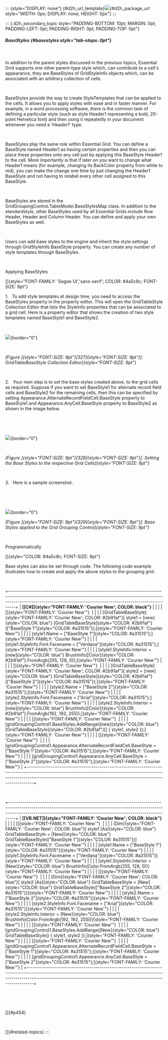 ::: {style="DISPLAY: none"}
[](ms-xhelp:///?Id=d2h_url_template){#d2h_url_template}![](!package_url!){#d2h_package_url style="WIDTH: 0px; DISPLAY: none; HEIGHT: 0px"}
:::

::: {.d2h_secondary_topic style="PADDING-BOTTOM: 10pt; MARGIN: 0pt; PADDING-LEFT: 0pt; PADDING-RIGHT: 0pt; PADDING-TOP: 0pt"}
##### BaseStyles {#basestyles style="tab-stops: 0pt"}

 

In addition to the parent styles discussed in the previous topics, Essential Grid supports one other parent-type style which, can contribute to a cell\'s appearance, they are BaseStyles of GridStyleInfo objects which, can be associated with an arbitrary collection of cells.

 

BaseStyles provide the way to create StyleTemplates that can be applied to the cells. It allows you to apply styles with ease and in faster manner. For example, in a word processing software, there is the common task of defining a particular style (such as style Header1 representing a bold, 20-point Helvetica font) and then using it repeatedly in your document whenever you need a \'Header1\' type.

 

BaseStyles play the same role within Essential Grid. You can define a BaseStyle named Header1 as having certain properties and then you can place these properties onto any cell just by applying this BaseStyle Header1 to the cell. More importantly is that if later on you want to change what Header1 means (for example, changing its BackColor property from white to red), you can make the change one time by just changing the Header1 BaseStyle and not having to relabel every other cell assigned to this BaseStyle.

 

BaseStyles are stored in the GridGroupingControl.TableModel.BaseStylesMap class. In addition to the standardstyle, other BaseStyles used by all Essential Grids include Row Header, Header and Column Header. You can define and apply your own BaseStyles as well.

 

Users can add base styles to the engine and inherit the style settings through GridStyleInfo.BaseStyle property. You can create any number of style templates through BaseStyles.

 

Applying BaseStyles

[]{style="FONT-FAMILY: 'Segoe UI','sans-serif'; COLOR: #4a5c8c; FONT-SIZE: 9pt"} 

1.   To add style templates at design time, you need to access the BaseStyles property in the property editor. This will open the GridTableStyle Collection Editor that lists the StyleInfo properties that can be associated to a grid cell. Here is a property editor that shows the creation of two style templates named BaseStyle1 and BaseStyle2.

 

![](ImagesExt/image91_385.png){border="0"}

 

*[Figure ]{style="FONT-SIZE: 9pt"}[327]{style="FONT-SIZE: 9pt"}[: GridTableBaseStyle Collection Editor]{style="FONT-SIZE: 9pt"}*

 

2.   Your next step is to set the base styles created above, to the grid cells as required. Suppose if you want to set BaseStyle1 for alternate record field cells and BaseStyle2 for the remaining cells, then this can be specified by setting Appearance.AlternateRecordFieldCell.BaseStyle property to BaseStyle1 and Appearance.AnyCell.BaseStyle property to BaseStyle2 as shown in the image below.

 

 

![](ImagesExt/image91_386.png){border="0"}

 

*[Figure ]{style="FONT-SIZE: 9pt"}[328]{style="FONT-SIZE: 9pt"}[: Setting the Base Styles to the respective Grid Cells]{style="FONT-SIZE: 9pt"}*

 

3.   Here is a sample screenshot.

 

 

![](ImagesExt/image91_387.png){border="0"}

*[Figure ]{style="FONT-SIZE: 9pt"}[329]{style="FONT-SIZE: 9pt"}[: Base Styles applied to the Grid Grouping Control]{style="FONT-SIZE: 9pt"}*

 

Programmatically

[]{style="COLOR: #4a5c8c; FONT-SIZE: 9pt"} 

Base styles can also be set through code. The following code example illustrates how to create and apply the above styles to the grouping grid.

 

+---------------------------------------------------------------------------------------------------------------------------------------------------------------------------------------------------------------------------------------------+
| **[\[C#\]]{style="FONT-FAMILY: 'Courier New'; COLOR: black"}**                                                                                                                                                                              |
|                                                                                                                                                                                                                                             |
| []{style="FONT-FAMILY: 'Courier New'"}                                                                                                                                                                                                      |
|                                                                                                                                                                                                                                             |
| [GridTableBaseStyle]{style="FONT-FAMILY: 'Courier New'; COLOR: #2b91af"}[ style1 = [new]{style="COLOR: blue"} [GridTableBaseStyle]{style="COLOR: #2b91af"}([\"BaseStyle 1\"]{style="COLOR: #a31515"});]{style="FONT-FAMILY: 'Courier New'"} |
|                                                                                                                                                                                                                                             |
| [style1.Name = [\"BaseStyle 1\"]{style="COLOR: #a31515"};]{style="FONT-FAMILY: 'Courier New'"}                                                                                                                                              |
|                                                                                                                                                                                                                                             |
| [style1.StyleInfo.Font.Facename = [\"Verdana\"]{style="COLOR: #a31515"};]{style="FONT-FAMILY: 'Courier New'"}                                                                                                                               |
|                                                                                                                                                                                                                                             |
| [style1.StyleInfo.Interior = [new]{style="COLOR: blue"} BrushInfo([Color]{style="COLOR: #2b91af"}.FromArgb(255, 128, 0));]{style="FONT-FAMILY: 'Courier New'"}                                                                              |
|                                                                                                                                                                                                                                             |
| []{style="FONT-FAMILY: 'Courier New'"}                                                                                                                                                                                                      |
|                                                                                                                                                                                                                                             |
| [GridTableBaseStyle]{style="FONT-FAMILY: 'Courier New'; COLOR: #2b91af"}[ style2 = [new]{style="COLOR: blue"} [GridTableBaseStyle]{style="COLOR: #2b91af"}([\"BaseStyle 2\"]{style="COLOR: #a31515"});]{style="FONT-FAMILY: 'Courier New'"} |
|                                                                                                                                                                                                                                             |
| [style2.Name = [\"BaseStyle 2\"]{style="COLOR: #a31515"};]{style="FONT-FAMILY: 'Courier New'"}                                                                                                                                              |
|                                                                                                                                                                                                                                             |
| [style2.StyleInfo.Font.Facename = [\"Arial\"]{style="COLOR: #a31515"};]{style="FONT-FAMILY: 'Courier New'"}                                                                                                                                 |
|                                                                                                                                                                                                                                             |
| [style2.StyleInfo.Interior = [new]{style="COLOR: blue"} BrushInfo([Color]{style="COLOR: #2b91af"}.FromArgb(192, 192, 255));]{style="FONT-FAMILY: 'Courier New'"}                                                                            |
|                                                                                                                                                                                                                                             |
| []{style="FONT-FAMILY: 'Courier New'"}                                                                                                                                                                                                      |
|                                                                                                                                                                                                                                             |
| [gridGroupingControl1.BaseStyles.AddRange([new]{style="COLOR: blue"} [GridTableBaseStyle]{style="COLOR: #2b91af"}\[\] { style1, style2 });]{style="FONT-FAMILY: 'Courier New'"}                                                             |
|                                                                                                                                                                                                                                             |
| []{style="FONT-FAMILY: 'Courier New'"}                                                                                                                                                                                                      |
|                                                                                                                                                                                                                                             |
| [gridGroupingControl1.Appearance.AlternateRecordFieldCell.BaseStyle = [\"BaseStyle 1\"]{style="COLOR: #a31515"};]{style="FONT-FAMILY: 'Courier New'"}                                                                                       |
|                                                                                                                                                                                                                                             |
| [gridGroupingControl1.Appearance.AnyCell.BaseStyle = [\"BaseStyle 2\"]{style="COLOR: #a31515"};]{style="FONT-FAMILY: 'Courier New'"}                                                                                                        |
+---------------------------------------------------------------------------------------------------------------------------------------------------------------------------------------------------------------------------------------------+

 

+---------------------------------------------------------------------------------------------------------------------------------------------------------------------------------------------------------------------------------------------+
| **[\[VB.NET\]]{style="FONT-FAMILY: 'Courier New'; COLOR: black"}**                                                                                                                                                                          |
|                                                                                                                                                                                                                                             |
| []{style="FONT-FAMILY: 'Courier New'"}                                                                                                                                                                                                      |
|                                                                                                                                                                                                                                             |
| [Dim]{style="FONT-FAMILY: 'Courier New'; COLOR: blue"}[ style1 [As]{style="COLOR: blue"} GridTableBaseStyle = [New]{style="COLOR: blue"} GridTableBaseStyle([\"BaseStyle 1\"]{style="COLOR: #a31515"})]{style="FONT-FAMILY: 'Courier New'"} |
|                                                                                                                                                                                                                                             |
| [style1.Name = [\"BaseStyle 1\"]{style="COLOR: #a31515"}]{style="FONT-FAMILY: 'Courier New'"}                                                                                                                                               |
|                                                                                                                                                                                                                                             |
| [style1.StyleInfo.Font.Facename = [\"Verdana\"]{style="COLOR: #a31515"}]{style="FONT-FAMILY: 'Courier New'"}                                                                                                                                |
|                                                                                                                                                                                                                                             |
| [style1.StyleInfo.Interior = [New]{style="COLOR: blue"} BrushInfo(Color.FromArgb(255, 128, 0))]{style="FONT-FAMILY: 'Courier New'"}                                                                                                         |
|                                                                                                                                                                                                                                             |
| []{style="FONT-FAMILY: 'Courier New'"}                                                                                                                                                                                                      |
|                                                                                                                                                                                                                                             |
| [Dim]{style="FONT-FAMILY: 'Courier New'; COLOR: blue"}[ style2 [As]{style="COLOR: blue"} GridTableBaseStyle = [New]{style="COLOR: blue"} GridTableBaseStyle([\"BaseStyle 2\"]{style="COLOR: #a31515"})]{style="FONT-FAMILY: 'Courier New'"} |
|                                                                                                                                                                                                                                             |
| [style2.Name = [\"BaseStyle 2\"]{style="COLOR: #a31515"}]{style="FONT-FAMILY: 'Courier New'"}                                                                                                                                               |
|                                                                                                                                                                                                                                             |
| [style2.StyleInfo.Font.Facename = [\"Arial\"]{style="COLOR: #a31515"}]{style="FONT-FAMILY: 'Courier New'"}                                                                                                                                  |
|                                                                                                                                                                                                                                             |
| [style2.StyleInfo.Interior = [New]{style="COLOR: blue"} BrushInfo(Color.FromArgb(192, 192, 255))]{style="FONT-FAMILY: 'Courier New'"}                                                                                                       |
|                                                                                                                                                                                                                                             |
| []{style="FONT-FAMILY: 'Courier New'"}                                                                                                                                                                                                      |
|                                                                                                                                                                                                                                             |
| [gridGroupingControl1.BaseStyles.AddRange([New]{style="COLOR: blue"} GridTableBaseStyle() { style1, style2 });]{style="FONT-FAMILY: 'Courier New'"}                                                                                         |
|                                                                                                                                                                                                                                             |
| []{style="FONT-FAMILY: 'Courier New'"}                                                                                                                                                                                                      |
|                                                                                                                                                                                                                                             |
| [gridGroupingControl1.Appearance.AlternateRecordFieldCell.BaseStyle = [\"BaseStyle 1\"]{style="COLOR: #a31515"};]{style="FONT-FAMILY: 'Courier New'"}                                                                                       |
|                                                                                                                                                                                                                                             |
| [gridGroupingControl1.Appearance.AnyCell.BaseStyle = [\"BaseStyle 2\"]{style="COLOR: #a31515"};]{style="FONT-FAMILY: 'Courier New'"}                                                                                                        |
+---------------------------------------------------------------------------------------------------------------------------------------------------------------------------------------------------------------------------------------------+

 

 

[]{#p454} 

 

[]{#related-topics}
:::
